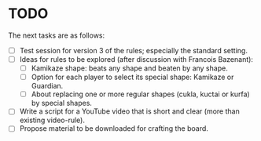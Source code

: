 # TODO
The next tasks are as follows:

- [ ] Test session for version 3 of the rules; especially the standard setting.
- [ ] Ideas for rules to be explored (after discussion with Francois Bazenant):
  - [ ] Kamikaze shape: beats any shape and beaten by any shape.
  - [ ] Option for each player to select its special shape: Kamikaze or Guardian.
  - [ ] About replacing one or more regular shapes (cukla, kuctai or kurfa) by special shapes.
- [ ] Write a script for a YouTube video that is short and clear (more than existing video-rule).
- [ ] Propose material to be downloaded for crafting the board.
